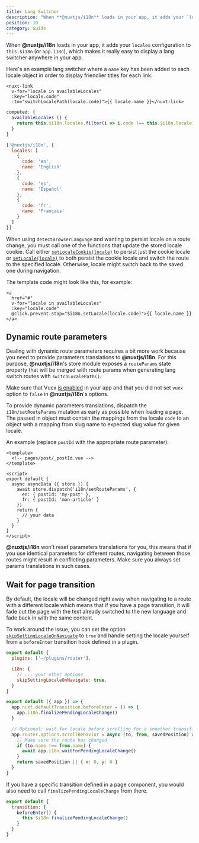 ```yaml
---
title: Lang Switcher
description: "When **@nuxtjs/i18n** loads in your app, it adds your `locales` configuration to `this.$i18n` (or `app.i18n`), which makes it really easy to display a lang switcher anywhere in your app."
position: 10
category: Guide
---
```


When **@nuxtjs/i18n** loads in your app, it adds your `locales` configuration to `this.$i18n` (or `app.i18n`), which makes it really easy to display a lang switcher anywhere in your app.

Here's an example lang switcher where a `name` key has been added to each locale object in order to display friendlier titles for each link:

```vue
<nuxt-link
  v-for="locale in availableLocales"
  :key="locale.code"
  :to="switchLocalePath(locale.code)">{{ locale.name }}</nuxt-link>
```

```js
computed: {
  availableLocales () {
    return this.$i18n.locales.filter(i => i.code !== this.$i18n.locale)
  }
}
```

```js {}[nuxt.config.js]
['@nuxtjs/i18n', {
  locales: [
    {
      code: 'en',
      name: 'English'
    },
    {
      code: 'es',
      name: 'Español'
    },
    {
      code: 'fr',
      name: 'Français'
    }
  ]
}]
```

<alert type="info">

When using `detectBrowserLanguage` and wanting to persist locale on a route change, you must call one of the functions that update the stored locale cookie. Call either [`setLocaleCookie(locale)`](/api#setlocalecookie) to persist just the cookie locale or [`setLocale(locale)`](/api#setlocale) to both persist the cookie locale and switch the route to the specified locale. Otherwise, locale might switch back to the saved one during navigation.

</alert>


The template code might look like this, for example:
```vue
<a
  href="#"
  v-for="locale in availableLocales"
  :key="locale.code"
  @click.prevent.stop="$i18n.setLocale(locale.code)">{{ locale.name }}</a>
```

## Dynamic route parameters

Dealing with dynamic route parameters requires a bit more work because you need to provide parameters translations to **@nuxtjs/i18n**. For this purpose, **@nuxtjs/i18n**'s store module exposes a `routeParams` state property that will be merged with route params when generating lang switch routes with `switchLocalePath()`.

<alert type="warning">

Make sure that Vuex [is enabled](https://nuxtjs.org/guides/directory-structure/store) in your app and that you did not set `vuex` option to `false` in **@nuxtjs/i18n**'s options.

</alert>

To provide dynamic parameters translations, dispatch the `i18n/setRouteParams` mutation as early as possible when loading a page. The passed in object must contain the mappings from the locale `code` to an object with a mapping from slug name to expected slug value for given locale.

An example (replace `postId` with the appropriate route parameter):

```vue
<template>
  <!-- pages/post/_postId.vue -->
</template>

<script>
export default {
  async asyncData ({ store }) {
    await store.dispatch('i18n/setRouteParams', {
      en: { postId: 'my-post' },
      fr: { postId: 'mon-article' }
    })
    return {
      // your data
    }
  }
}
</script>
```

<alert type="info">

**@nuxtjs/i18n** won't reset parameters translations for you, this means that if you use identical parameters for different routes, navigating between those routes might result in conflicting parameters. Make sure you always set params translations in such cases.

</alert>

## Wait for page transition

By default, the locale will be changed right away when navigating to a route with a different locale which means that if you have a page transition, it will fade out the page with the text already switched to the new language and fade back in with the same content.

To work around the issue, you can set the option [`skipSettingLocaleOnNavigate`](./options-reference#skipsettinglocaleonnavigate) to `true` and handle setting the locale yourself from a `beforeEnter` transition hook defined in a plugin.

```js {}[nuxt.config.js]
export default {
  plugins: ['~/plugins/router'],

  i18n: {
    // ... your other options
    skipSettingLocaleOnNavigate: true,
  }
}
```

```js {}[~/plugins/router.js]
export default ({ app }) => {
  app.nuxt.defaultTransition.beforeEnter = () => {
    app.i18n.finalizePendingLocaleChange()
  }

  // Optional: wait for locale before scrolling for a smoother transition
  app.router.options.scrollBehavior = async (to, from, savedPosition) => {
    // Make sure the route has changed
    if (to.name !== from.name) {
      await app.i18n.waitForPendingLocaleChange()
    }
    return savedPosition || { x: 0, y: 0 }
  }
}
```

If you have a specific transition defined in a page component, you would also need to call `finalizePendingLocaleChange` from there.

```js {}[~/pages/foo.vue]
export default {
  transition: {
    beforeEnter() {
      this.$i18n.finalizePendingLocaleChange()
    }
  }
}
```
